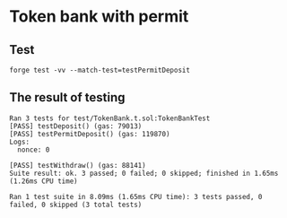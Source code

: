 # Token bank with permit

## Test
```
forge test -vv --match-test=testPermitDeposit
```

## The result of testing
```
Ran 3 tests for test/TokenBank.t.sol:TokenBankTest
[PASS] testDeposit() (gas: 79013)
[PASS] testPermitDeposit() (gas: 119870)
Logs:
  nonce: 0

[PASS] testWithdraw() (gas: 88141)
Suite result: ok. 3 passed; 0 failed; 0 skipped; finished in 1.65ms (1.26ms CPU time)

Ran 1 test suite in 8.09ms (1.65ms CPU time): 3 tests passed, 0 failed, 0 skipped (3 total tests)
```
